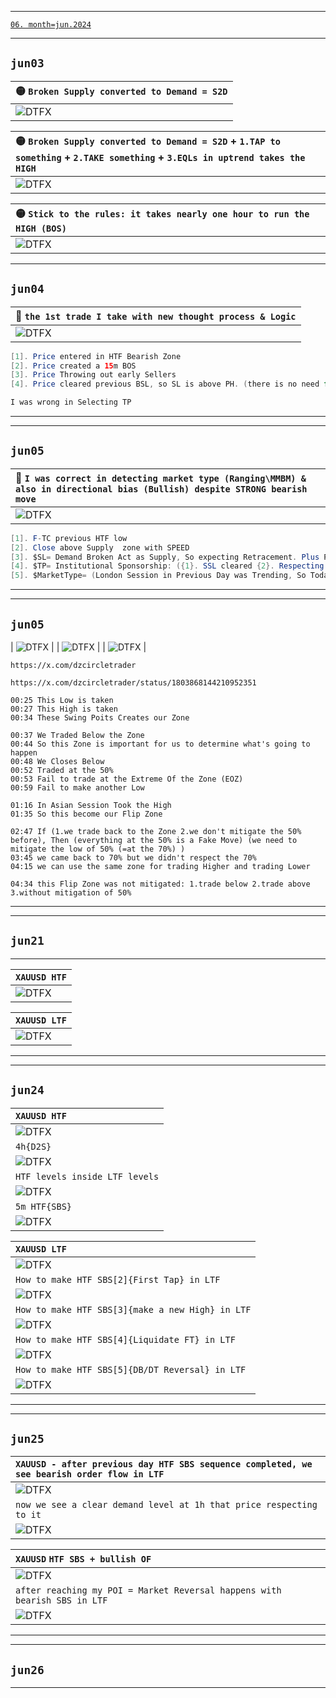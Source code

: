 ___    
[`06. month=jun.2024`](https://www.forexfactory.com/calendar?month=jun.2024)
___    
## `jun03`
| 🟡 `Broken Supply converted to Demand = S2D` |
| :--- |
| ![DTFX](https://www.tradingview.com/x/1kemX7uw/ "DTFX") |

| 🟡 `Broken Supply converted to Demand = S2D` + `1.TAP to something` + `2.TAKE something` + `3.EQLs in uptrend takes the HIGH` |
| :--- |
| ![DTFX](https://www.tradingview.com/x/fWzbYhar/ "DTFX") |

| 🟡 `Stick to the rules: it takes nearly one hour to run the HIGH (BOS)` |
| :--- |
| ![DTFX](https://www.tradingview.com/x/xHaVJmSq/ "DTFX") |
___    
## `jun04`
| 💚 `the 1st trade I take with new thought process & Logic` |
| :--- |
| ![DTFX](https://www.tradingview.com/x/7zH2URB3/ "DTFX") |
```java
[1]. Price entered in HTF Bearish Zone
[2]. Price created a 15m BOS
[3]. Price Throwing out early Sellers 
[4]. Price cleared previous BSL, so SL is above PH. (there is no need for price to go above PH)

I was wrong in Selecting TP 
```
___    
___    
## `jun05`
| 💚 `I was correct in detecting market type (Ranging\MMBM) & also in directional bias (Bullish) despite STRONG bearish move` |
| :--- |
| ![DTFX](https://www.tradingview.com/x/O0CkX0dR/ "DTFX") |
```java
[1]. F-TC previous HTF low
[2]. Close above Supply  zone with SPEED
[3]. $SL= Demand Broken Act as Supply, So expecting Retracement. Plus Price Expectation is like Model3 so expecting Reversal in LTF
[4]. $TP= Institutional Sponsorship: ({1}. SSL cleared {2}. Respecting Low {3}. Close Above Zone)
[5]. $MarketType= (London Session in Previous Day was Trending, So Today Expecting Ranging market in London Session) 

```
___    
___    
## `jun05`

| ![DTFX](https://www.tradingview.com/x/YU2isaem/ "DTFX") |
| ![DTFX](https://www.tradingview.com/x/j8tLes1Z/ "DTFX") |
| ![DTFX](https://www.tradingview.com/x/Q2mM0N1P/ "DTFX") |

```
https://x.com/dzcircletrader

https://x.com/dzcircletrader/status/1803868144210952351

00:25 This Low is taken
00:27 This High is taken
00:34 These Swing Poits Creates our Zone

00:37 We Traded Below the Zone
00:44 So this Zone is important for us to determine what's going to happen
00:48 We Closes Below
00:52 Traded at the 50%
00:53 Fail to trade at the Extreme Of the Zone (EOZ)
00:59 Fail to make another Low

01:16 In Asian Session Took the High
01:35 So this become our Flip Zone

02:47 If (1.we trade back to the Zone 2.we don't mitigate the 50% before), Then (everything at the 50% is a Fake Move) (we need to mitigate the low of 50% (=at the 70%) )
03:45 we came back to 70% but we didn't respect the 70% 
04:15 we can use the same zone for trading Higher and trading Lower

04:34 this Flip Zone was not mitigated: 1.trade below 2.trade above 3.without mitigation of 50%
```
___    

___    
## `jun21`
___    
| `XAUUSD HTF` |
| :--- |
| ![DTFX](https://www.tradingview.com/x/ILb2HiYn/ "DTFX") |

| `XAUUSD LTF` |
| :--- |
| ![DTFX](https://www.tradingview.com/x/m2yVt3qY/ "DTFX") |
___    

___    
## `jun24`

| `XAUUSD HTF` |
| :--- |
| ![DTFX](https://www.tradingview.com/x/Um5cAoX1/ "DTFX") |
| `4h{D2S}`  |
| ![DTFX](https://www.tradingview.com/x/OhG3HK9q/ "DTFX") |
| `HTF levels inside LTF levels`|
| ![DTFX](https://www.tradingview.com/x/wiermo2B/ "DTFX") |
| `5m HTF{SBS}`  |
| ![DTFX](https://www.tradingview.com/x/mUnP7LPd/ "DTFX") |

| `XAUUSD LTF` |
| :--- |
| ![DTFX](https://www.tradingview.com/x/XG4BUQE9/ "DTFX") |
| `How to make HTF SBS[2]{First Tap} in LTF`  |
| ![DTFX](https://www.tradingview.com/x/4J5aD3Pd/ "DTFX") |
| `How to make HTF SBS[3]{make a new High} in LTF`  |
| ![DTFX](https://www.tradingview.com/x/dIf7nOB1/ "DTFX") |
| `How to make HTF SBS[4]{Liquidate FT} in LTF`  |
| ![DTFX](https://www.tradingview.com/x/rxsfQmEM/ "DTFX") |
| `How to make HTF SBS[5]{DB/DT Reversal} in LTF`  |
| ![DTFX](https://www.tradingview.com/x/IzUPOMIg/ "DTFX") |
___    

___    
## `jun25`

| `XAUUSD - after previous day HTF SBS sequence completed, we see bearish order flow in LTF` |
| :--- |
| ![DTFX](https://www.tradingview.com/x/XDWyFLFV/ "DTFX") |
| `now we see a clear demand level at 1h that price respecting to it`  |
| ![DTFX](https://www.tradingview.com/x/IzUPOMIg/ "DTFX") |

| `XAUUSD` `HTF SBS + bullish OF`|
| :--- |
| ![DTFX](https://www.tradingview.com/x/Gwxx5vQ9/ "DTFX") |
| `after reaching my POI = Market Reversal happens with bearish SBS in LTF` |
| ![DTFX](https://www.tradingview.com/x/VbD5jAON/ "DTFX") |
___    

___    
## `jun26`
___    
